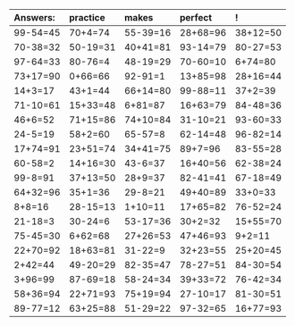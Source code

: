 | Answers: | practice | makes | perfect | ! |
| :--- | :--- | :--- | :--- | :--- |
| 99-54=45 | 70+4=74 | 55-39=16 | 28+68=96 | 38+12=50 | 
| 70-38=32 | 50-19=31 | 40+41=81 | 93-14=79 | 80-27=53 | 
| 97-64=33 | 80-76=4 | 48-19=29 | 70-60=10 | 6+74=80 | 
| 73+17=90 | 0+66=66 | 92-91=1 | 13+85=98 | 28+16=44 | 
| 14+3=17 | 43+1=44 | 66+14=80 | 99-88=11 | 37+2=39 | 
| 71-10=61 | 15+33=48 | 6+81=87 | 16+63=79 | 84-48=36 | 
| 46+6=52 | 71+15=86 | 74+10=84 | 31-10=21 | 93-60=33 | 
| 24-5=19 | 58+2=60 | 65-57=8 | 62-14=48 | 96-82=14 | 
| 17+74=91 | 23+51=74 | 34+41=75 | 89+7=96 | 83-55=28 | 
| 60-58=2 | 14+16=30 | 43-6=37 | 16+40=56 | 62-38=24 | 
| 99-8=91 | 37+13=50 | 28+9=37 | 82-41=41 | 67-18=49 | 
| 64+32=96 | 35+1=36 | 29-8=21 | 49+40=89 | 33+0=33 | 
| 8+8=16 | 28-15=13 | 1+10=11 | 17+65=82 | 76-52=24 | 
| 21-18=3 | 30-24=6 | 53-17=36 | 30+2=32 | 15+55=70 | 
| 75-45=30 | 6+62=68 | 27+26=53 | 47+46=93 | 9+2=11 | 
| 22+70=92 | 18+63=81 | 31-22=9 | 32+23=55 | 25+20=45 | 
| 2+42=44 | 49-20=29 | 82-35=47 | 78-27=51 | 84-30=54 | 
| 3+96=99 | 87-69=18 | 58-24=34 | 39+33=72 | 76-42=34 | 
| 58+36=94 | 22+71=93 | 75+19=94 | 27-10=17 | 81-30=51 | 
| 89-77=12 | 63+25=88 | 51-29=22 | 97-32=65 | 16+77=93 | 
